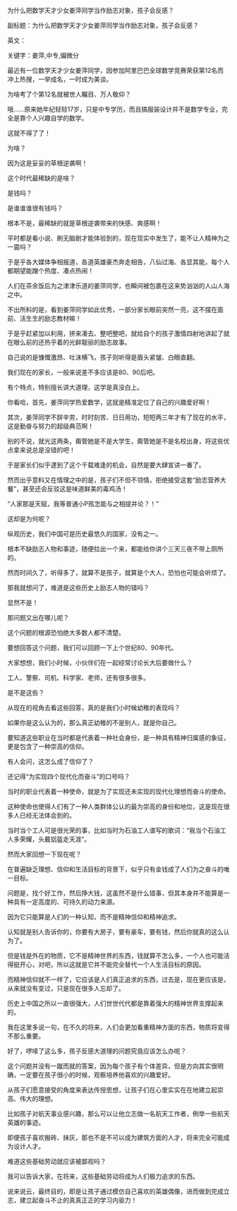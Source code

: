 为什么把数学天才少女姜萍同学当作励志对象，孩子会反感？

副标题：为什么把数学天才少女姜萍同学当作励志对象，孩子会反感？

英文：

关键字：姜萍,中专,偏微分





最近有一位数学天才少女姜萍同学，因参加阿里巴巴全球数学竞赛荣获第12名而冲上热搜，一举成名，一时成为美谈。

为啥考了个第12名就被世人瞩目、万人敬仰？

哦……原来她年纪轻轻17岁，只是中专学历，而且搞服装设计并不是数学专业，完全是靠个人兴趣自学的数学。

这就不得了了！

为啥？

因为这是妥妥的草根逆袭啊！

这个时代最稀缺的是啥？

是钱吗？

是谁谁谁很有钱吗？

根本不是，最稀缺的就是草根逆袭带来的快感、爽感啊！

平时都是看小说、刷无脑剧才能体验到的，现在现实中发生了，能不让人精神为之一震吗？



于是乎各大媒体争相报道，各道英雄豪杰奔走相告，八仙过海、各显其能，每个人都期望能蹭个热度、凑点热闹！

人们在茶余饭后为之津津乐道的姜萍同学，也瞬间被包裹在这来势汹汹的人山人海之中。

不出所料的是，看到姜萍同学如此优秀，一部分家长眼前突然一亮，这不摆在面前、活生生的励志教材嘛！

于是乎赶紧加以利用，拼来凑去、整吧整吧，就给自个的孩子激情四射地讲起了就在眼么前的还热乎着的光鲜靓丽的励志故事。

自己说的是慷慨激昂、吐沫横飞，孩子则听得是眉头紧皱、白眼直翻。



我们现在的家长，一般来说差不多应该是80、90后吧。

有个特点，特别擅长讲大道理，这学是真没白上。

你看哈，首先，姜萍同学热爱数学，这就是精准定位了自己的兴趣爱好啊！

其次，姜萍同学不辞辛劳，时时刻苦、日日用功，短短两三年才有了现在的水平，这是勤奋与努力的超级典范啊！

别的不说，就光这两条，甭管她是不是大学生，甭管她是不是名校出身，将这些优点拿来说总是没错的吧！

于是家长们似乎逮到了这个千载难逢的机会，自然是要大肆宣讲一番了。



然而出乎意料又在情理之中的是，孩子们不但不领情，拒绝接受这套“励志营养大餐”，甚至还会反驳这是味道鲜美的毒鸡汤！

“人家那是天赋，我等普通小P孩怎能与之相提并论？！”

这却是为何呢？

纵观历史，我们中国可是历史最悠久的国家，没有之一。

根本不缺励志人物和事迹，随便拉出一个来，都能给你讲个三天三夜不带上厕所的。

然而时间久了，听得多了，就算不是孩子，就算是个大人，恐怕也可能会听烦了。

那我就想问了，难道是这些历史上励志人物的错吗？

显然不是！

那问题又出在哪儿呢？



这个问题的根源恐怕绝大多数人都不清楚。

要想回答这个问题，我们可以回顾一下上个世纪80、90年代。

大家想想，我们小时候，小伙伴们在一起经常讨论长大后要做什么？

工人、警察、司机、科学家、老师，还有很多很多。

是不是这些？

从现在的视角去看这些回答，真的是我们小时候幼稚的表现吗？

如果你是这么认为的，那么真正幼稚的不是别人，就是你自己。



要知道这些职业在当时都是代表着一种社会身份，是一种具有精神归属感的象征，更是包含了一种崇高的信仰。

有人会问，这怎么成了信仰了？

还记得“为实现四个现代化而奋斗”的口号吗？

当时的职业代表着一种使命，就是为了实现还未实现的现代化理想而奋斗的使命。

这种使命也使得人们有了一种人类群体公认的最为崇高的身份和地位，这是现在很多人已经无法体会到的。

当时当个工人可是很光荣的事，比如当时为石油工人谱写的歌词：“我当个石油工人多荣耀，头戴铝盔走天涯”。



然而大家回想一下现在呢？

在普遍缺乏理想、信仰和生活目标的背景下，似乎只有金钱成了人们为之奋斗的唯一目标。

问题是，找个好工作，然后挣大钱，这虽然不是什么错事，但其本身并不能算是一种具有一定高度的、可持久的动力来源。

因为它只能算是人们的一种认知，而不是精神信仰和精神追求。

认知就是别人告诉你的，你要有大房子，要有豪车，要有钱，然后你就真的这么认为了。

但是钱是外在的物质，它不是精神世界的东西，钱就算不怎么多，一个人也可能活得挺开心，对吧，所以这就是它并不能完全替代一个人生活目标的原因。

而精神信仰就不一样了，它应该是人们真正追求的东西，过去是，现在更应该是，从来就没有变过，只是现在很多人忘却了。

历史上中国之所以一直很强大，人们世世代代都是靠着强大的精神世界支撑起来的。

我在这里多说一句，在不久的将来，人们会更加看重精神方面的东西，物质将变得不那么重要。



好了，啰嗦了这么多，孩子反感大道理的问题究竟应该怎么办呢？

这个问题并没有一蹴而就的答案，因为每个孩子有个体差异，但是方向其实很明确，一定要在孩子很小的时候，观察培养他喜欢的兴趣爱好。

从孩子们愿意接受的角度来表达传授思想，让孩子们在心里实实在在地建立起崇高、伟大的理想。

比如孩子对航天事业感兴趣，那么可以让他立志做一名航天工作者，例举一些航天英雄的事迹。

即便孩子喜欢搬砖、抹灰，那也不是不可以成为建筑方面的人才，将来完全可能成为设计人才。

难道这些基础劳动就应该被鄙视吗？

我可以告诉大家，在将来，这些基础劳动将成为人们极力追求的东西。

说来说云，最终目的，即是让孩子通过模仿自己喜欢的英雄偶像，进而做到完成立志，建立起奋斗不止的真真正正的学习内驱力！

















